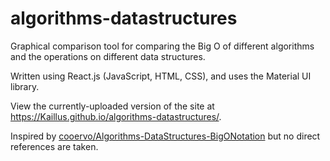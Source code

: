 # algorithms-datastructures
Graphical comparison tool for comparing the Big O of different algorithms and the operations on different data structures.

Written using React.js (JavaScript, HTML, CSS), and uses the Material UI library.

View the currently-uploaded version of the site at https://Kaillus.github.io/algorithms-datastructures/.

Inspired by [cooervo/Algorithms-DataStructures-BigONotation](https://github.com/cooervo/Algorithms-DataStructures-BigONotation) but no direct references are taken.
